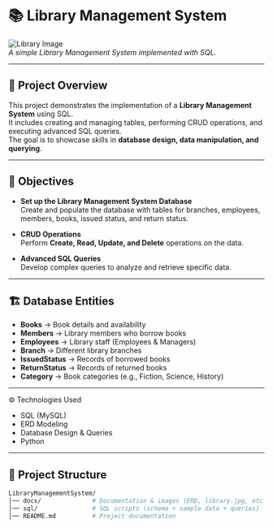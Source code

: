 # 📚 Library Management System

![Library Image]("C:\Users\user\Desktop\Library.jpg")  
*A simple Library Management System implemented with SQL.*

---

## 📖 Project Overview
This project demonstrates the implementation of a **Library Management System** using SQL.  
It includes creating and managing tables, performing CRUD operations, and executing advanced SQL queries.  
The goal is to showcase skills in **database design, data manipulation, and querying**.

---

## 🎯 Objectives

- **Set up the Library Management System Database**  
  Create and populate the database with tables for branches, employees, members, books, issued status, and return status.  

- **CRUD Operations**  
  Perform **Create, Read, Update, and Delete** operations on the data.  

- **Advanced SQL Queries**  
  Develop complex queries to analyze and retrieve specific data.  

---

## 🏗 Database Entities

- **Books** → Book details and availability  
- **Members** → Library members who borrow books  
- **Employees** → Library staff (Employees & Managers)  
- **Branch** → Different library branches  
- **IssuedStatus** → Records of borrowed books  
- **ReturnStatus** → Records of returned books  
- **Category** → Book categories (e.g., Fiction, Science, History)  

---

⚙️ Technologies Used

- SQL (MySQL)
- ERD Modeling
- Database Design & Queries
- Python

---

## 📂 Project Structure

```bash
LibraryManagementSystem/
│── docs/              # Documentation & images (ERD, library.jpg, etc.)
│── sql/               # SQL scripts (schema + sample data + queries)
│── README.md          # Project documentation
